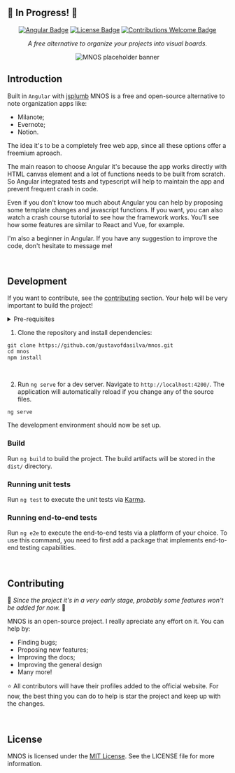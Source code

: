 ## :construction: In Progress! :construction:

<div align="center">


[![Angular Badge](https://img.shields.io/badge/built%20with-angular-red.svg)](https://angular.io) [![License Badge](https://img.shields.io/badge/license-GPL-green)](https://www.gnu.org/licenses/)
[![Contributions Welcome Badge](https://img.shields.io/badge/contributions_welcome-blue)](#contributing)

</div>

<p align="center"><i>A free alternative to organize your projects into visual boards.</i></p>

<div align="center">
  
  ![MNOS placeholder banner](./.github/assets/🚧MNOS🚧.png)
  
</div>

## Introduction
Built in `Angular` with [jsplumb](https://jsplumbtoolkit.com/community) MNOS is a free and open-source alternative to note organization apps like:
- Milanote;
- Evernote;
- Notion.

The idea it's to be a completely free web app, since all these options offer a freemium aproach. 

The main reason to choose Angular it's because the app works directly with HTML canvas element and a lot of functions needs to be built from scratch. So Angular integrated tests and typescript will help to maintain the app and prevent frequent crash in code.

Even if you don't know too much about Angular you can help by proposing some template changes and javascript functions. If you want, you can also watch a crash course tutorial to see how the framework works. You'll see how some features are similar to React and Vue, for example.

I'm also a beginner in Angular. If you have any suggestion to improve the code, don't hesitate to message me!

<br>

## Development
If you want to contribute, see the [contributing](#contributing) section. Your help will be very important to build the project!
<details><summary>Pre-requisites</summary>
<br>
To be able to start development on MNOS, make sure you have the following prerequisites installed:
<ul>
<br>
<li><a href>Node (18.20 or higher)</a></li>
<li><a href>NPM (10 or higher)</a></li>
<li><a href>Angular CLI (17 or higher)</a></li>
</ul>
</details>

1. Clone the repository and install dependencies:
```
git clone https://github.com/gustavofdasilva/mnos.git
cd mnos
npm install
```
<br>

2. Run `ng serve` for a dev server. Navigate to `http://localhost:4200/`. The application will automatically reload if you change any of the source files.
```
ng serve
```
The development environment should now be set up.
<br>

### Build
Run `ng build` to build the project. The build artifacts will be stored in the `dist/` directory.

### Running unit tests
Run `ng test` to execute the unit tests via [Karma](https://karma-runner.github.io/latest/index.html).

### Running end-to-end tests
Run `ng e2e` to execute the end-to-end tests via a platform of your choice. To use this command, you need to first add a package that implements end-to-end testing capabilities.

<br>

## Contributing
:construction: *Since the project it's in a very early stage, probably some features won't be added for now.* :construction: 

MNOS is an open-source project. I really apreciate any effort on it. You can help by: 
- Finding bugs; 
- Proposing new features;
- Improving the docs; 
- Improving the general design
- Many more!

:star: All contributors will have their profiles added to the official website. For now, the best thing you can do to help is star the project and keep up with the changes. 

<br>

## License
MNOS is licensed under the [MIT License](https://opensource.org/license/mit). See the LICENSE file for more information.
